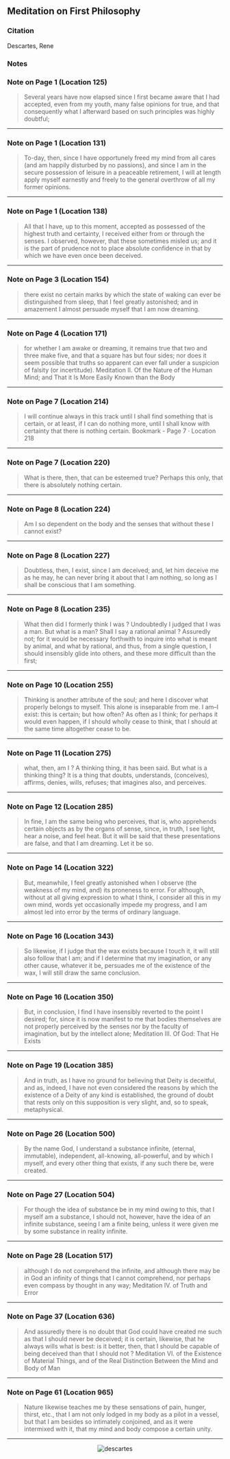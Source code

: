 ## Meditation on First Philosophy

### Citation
Descartes, Rene

### Notes

### Note on Page 1 (Location 125)
> Several years have now elapsed since I first became aware that I had accepted, even from my youth, many false opinions for true, and that consequently what I afterward based on such principles was highly doubtful;

---

### Note on Page 1 (Location 131)
> To-day, then, since I have opportunely freed my mind from all cares (and am happily disturbed by no passions), and since I am in the secure possession of leisure in a peaceable retirement, I will at length apply myself earnestly and freely to the general overthrow of all my former opinions.

---

### Note on Page 1 (Location 138)
> All that I have, up to this moment, accepted as possessed of the highest truth and certainty, I received either from or through the senses. I observed, however, that these sometimes misled us; and it is the part of prudence not to place absolute confidence in that by which we have even once been deceived.

---

### Note on Page 3 (Location 154)
> there exist no certain marks by which the state of waking can ever be distinguished from sleep, that I feel greatly astonished; and in amazement I almost persuade myself that I am now dreaming.

---

### Note on Page 4 (Location 171)
> for whether I am awake or dreaming, it remains true that two and three make five, and that a square has but four sides; nor does it seem possible that truths so apparent can ever fall under a suspicion of falsity (or incertitude). Meditation II. Of the Nature of the Human Mind; and That it Is More Easily Known than the Body

---

### Note on Page 7 (Location 214)
> I will continue always in this track until I shall find something that is certain, or at least, if I can do nothing more, until I shall know with certainty that there is nothing certain. Bookmark - Page 7 · Location 218

---

### Note on Page 7 (Location 220)
> What is there, then, that can be esteemed true? Perhaps this only, that there is absolutely nothing certain.

---

### Note on Page 8 (Location 224)
> Am I so dependent on the body and the senses that without these I cannot exist?

---

### Note on Page 8 (Location 227)
> Doubtless, then, I exist, since I am deceived; and, let him deceive me as he may, he can never bring it about that I am nothing, so long as I shall be conscious that I am something.

---

### Note on Page 8 (Location 235)
> What then did I formerly think I was ? Undoubtedly I judged that I was a man. But what is a man? Shall I say a rational animal ? Assuredly not; for it would be necessary forthwith to inquire into what is meant by animal, and what by rational, and thus, from a single question, I should insensibly glide into others, and these more difficult than the first;

---

### Note on Page 10 (Location 255)
> Thinking is another attribute of the soul; and here I discover what properly belongs to myself. This alone is inseparable from me. I am–I exist: this is certain; but how often? As often as I think; for perhaps it would even happen, if I should wholly cease to think, that I should at the same time altogether cease to be.

---

### Note on Page 11 (Location 275)
> what, then, am I ? A thinking thing, it has been said. But what is a thinking thing? It is a thing that doubts, understands, (conceives), affirms, denies, wills, refuses; that imagines also, and perceives.

---

### Note on Page 12 (Location 285)
> In fine, I am the same being who perceives, that is, who apprehends certain objects as by the organs of sense, since, in truth, I see light, hear a noise, and feel heat. But it will be said that these presentations are false, and that I am dreaming. Let it be so.

---

### Note on Page 14 (Location 322)
> But, meanwhile, I feel greatly astonished when I observe (the weakness of my mind, and) its proneness to error. For although, without at all giving expression to what I think, I consider all this in my own mind, words yet occasionally impede my progress, and I am almost led into error by the terms of ordinary language.

---

### Note on Page 16 (Location 343)
> So likewise, if I judge that the wax exists because I touch it, it will still also follow that I am; and if I determine that my imagination, or any other cause, whatever it be, persuades me of the existence of the wax, I will still draw the same conclusion.

---

### Note on Page 16 (Location 350)
> But, in conclusion, I find I have insensibly reverted to the point I desired; for, since it is now manifest to me that bodies themselves are not properly perceived by the senses nor by the faculty of imagination, but by the intellect alone; Meditation III. Of God: That He Exists

---

### Note on Page 19 (Location 385)
> And in truth, as I have no ground for believing that Deity is deceitful, and as, indeed, I have not even considered the reasons by which the existence of a Deity of any kind is established, the ground of doubt that rests only on this supposition is very slight, and, so to speak, metaphysical.

---

### Note on Page 26 (Location 500)
> By the name God, I understand a substance infinite, (eternal, immutable), independent, all-knowing, all-powerful, and by which I myself, and every other thing that exists, if any such there be, were created.

---

### Note on Page 27 (Location 504)
> For though the idea of substance be in my mind owing to this, that I myself am a substance, I should not, however, have the idea of an infinite substance, seeing I am a finite being, unless it were given me by some substance in reality infinite.

---

### Note on Page 28 (Location 517)
> although I do not comprehend the infinite, and although there may be in God an infinity of things that I cannot comprehend, nor perhaps even compass by thought in any way; Meditation IV. of Truth and Error

---

### Note on Page 37 (Location 636)
> And assuredly there is no doubt that God could have created me such as that I should never be deceived; it is certain, likewise, that he always wills what is best: is it better, then, that I should be capable of being deceived than that I should not ? Meditation VI. of the Existence of Material Things, and of the Real Distinction Between the Mind and Body of Man

---

### Note on Page 61 (Location 965)
> Nature likewise teaches me by these sensations of pain, hunger, thirst, etc., that I am not only lodged in my body as a pilot in a vessel, but that I am besides so intimately conjoined, and as it were intermixed with it, that my mind and body compose a certain unity.

---


<div style="display: flex; align-items: center; justify-content: center; max-width: 100%;">
    <img src="/writing/images/descartes.webp" alt="descartes" style="max-width: 100%; max-height: 100%;">
</div>